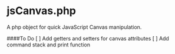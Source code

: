 # jsCanvas.php
A php object for quick JavaScript Canvas manipulation.

####To Do
[ ] Add getters and setters for canvas attributes
[ ] Add command stack and print function
